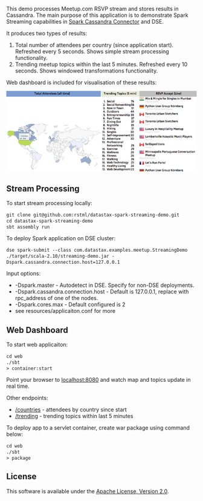 This demo processes Meetup.com RSVP stream and stores results in Cassandra. The main purpose of this application is to demonstrate Spark Streaming capabilities in [Spark Cassandra Connector](https://github.com/datastax/spark-cassandra-connector) and DSE.

It produces two types of results:
 1. Total number of attendees per country (since application start). Refreshed every 5 seconds. Shows simple stream processing functionality.
 2. Trending meetup topics within the last 5 minutes. Refreshed every 10 seconds. Shows windowed transformations functionality.

Web dashboard is included for visualisation of these results:

![Screenshot](/screenshot.png?raw=true)

## Stream Processing

To start stream processing locally:

```
git clone git@github.com:rstml/datastax-spark-streaming-demo.git
cd datastax-spark-streaming-demo
sbt assembly run
```

To deploy Spark application on DSE cluster:

```
dse spark-submit --class com.datastax.examples.meetup.StreamingDemo ./target/scala-2.10/streaming-demo.jar -Dspark.cassandra.connection.host=127.0.0.1
```

Input options:
* -Dspark.master - Autodetect in DSE. Specify for non-DSE deployments.
* -Dspark.cassandra.connection.host - Default is 127.0.0.1, replace with rpc_address of one of the nodes.
* -Dspark.cores.max - Default configured is 2
* see resources/applicaiton.conf for more

## Web Dashboard

To start web applicaiton:
```
cd web
./sbt
> container:start
```

Point your browser to [localhost:8080](http://localhost:8080/) and watch map and topics update in real time.

Other endpoints:

 * [/countries](http://localhost:8080/countries) - attendees by country since start
 * [/trending](http://localhost:8080/trending)  - trending topics within last 5 minutes
 
To deploy app to a servlet container, create war package using command below:
```
cd web
./sbt
> package
```

## License

This software is available under the [Apache License, Version 2.0](LICENSE.txt).